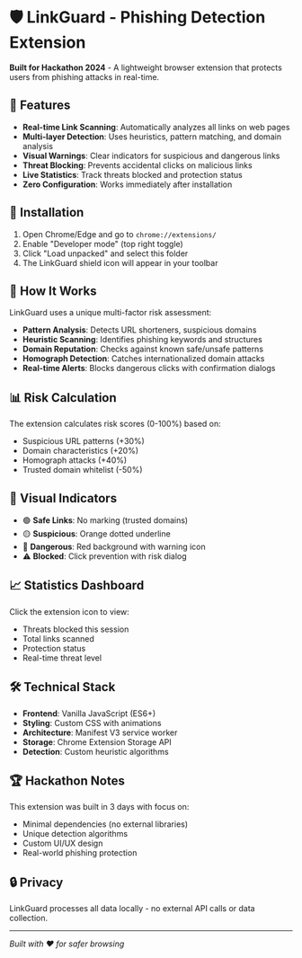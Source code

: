 # 🛡️ LinkGuard - Phishing Detection Extension

**Built for Hackathon 2024** - A lightweight browser extension that protects users from phishing attacks in real-time.

## 🚀 Features

- **Real-time Link Scanning**: Automatically analyzes all links on web pages
- **Multi-layer Detection**: Uses heuristics, pattern matching, and domain analysis
- **Visual Warnings**: Clear indicators for suspicious and dangerous links
- **Threat Blocking**: Prevents accidental clicks on malicious links
- **Live Statistics**: Track threats blocked and protection status
- **Zero Configuration**: Works immediately after installation

## 🔧 Installation

1. Open Chrome/Edge and go to `chrome://extensions/`
2. Enable "Developer mode" (top right toggle)
3. Click "Load unpacked" and select this folder
4. The LinkGuard shield icon will appear in your toolbar

## 🎯 How It Works

LinkGuard uses a unique multi-factor risk assessment:

- **Pattern Analysis**: Detects URL shorteners, suspicious domains
- **Heuristic Scanning**: Identifies phishing keywords and structures  
- **Domain Reputation**: Checks against known safe/unsafe patterns
- **Homograph Detection**: Catches internationalized domain attacks
- **Real-time Alerts**: Blocks dangerous clicks with confirmation dialogs

## 📊 Risk Calculation

The extension calculates risk scores (0-100%) based on:
- Suspicious URL patterns (+30%)
- Domain characteristics (+20%)
- Homograph attacks (+40%)
- Trusted domain whitelist (-50%)

## 🎨 Visual Indicators

- 🟢 **Safe Links**: No marking (trusted domains)
- 🟡 **Suspicious**: Orange dotted underline
- 🔴 **Dangerous**: Red background with warning icon
- ⚠️ **Blocked**: Click prevention with risk dialog

## 📈 Statistics Dashboard

Click the extension icon to view:
- Threats blocked this session
- Total links scanned
- Protection status
- Real-time threat level

## 🛠️ Technical Stack

- **Frontend**: Vanilla JavaScript (ES6+)
- **Styling**: Custom CSS with animations
- **Architecture**: Manifest V3 service worker
- **Storage**: Chrome Extension Storage API
- **Detection**: Custom heuristic algorithms

## 🏆 Hackathon Notes

This extension was built in 3 days with focus on:
- Minimal dependencies (no external libraries)
- Unique detection algorithms
- Custom UI/UX design
- Real-world phishing protection

## 🔒 Privacy

LinkGuard processes all data locally - no external API calls or data collection.

---

*Built with ❤️ for safer browsing*
